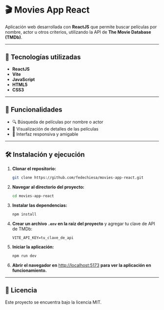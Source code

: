 # 🎬 Movies App React

Aplicación web desarrollada con **ReactJS** que permite buscar películas por nombre, actor u otros criterios, utilizando la API de **The Movie Database (TMDb)**.

---

## 🧰 Tecnologías utilizadas

- **ReactJS**
- **Vite**
- **JavaScript**
- **HTML5**
- **CSS3**

---

## 🚀 Funcionalidades

- 🔍 Búsqueda de películas por nombre o actor  
- 📄 Visualización de detalles de las películas  
- 📱 Interfaz responsiva y amigable

---

## 🛠️ Instalación y ejecución

1. **Clonar el repositorio:**

   ```bash
   git clone https://github.com/fedechiesa/movies-app-react.git
   ```

2. **Navegar al directorio del proyecto:**

   ```bash
   cd movies-app-react
   ```

3. **Instalar las dependencias:**

   ```bash
   npm install
   ```

4. **Crear un archivo `.env` en la raíz del proyecto** y agregar tu clave de API de TMDb:

   ```env
   VITE_API_KEY=tu_clave_de_api
   ```

5. **Iniciar la aplicación:**

   ```bash
   npm run dev
   ```

6. **Abrir el navegador en** [http://localhost:5173](http://localhost:5173) **para ver la aplicación en funcionamiento.**

---

## 📝 Licencia

Este proyecto se encuentra bajo la licencia MIT.

